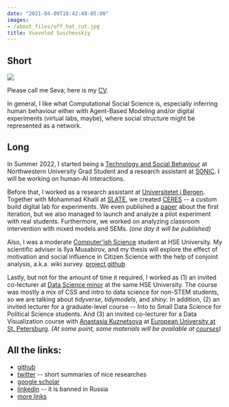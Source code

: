 ```yaml
---
date: "2021-04-09T18:42:49-05:00"
images:
- /about_files/off_hat_cut.jpg
title: Vsevolod Suschevskiy
---
```


## Short

![](/about_files/off_hat_cut.jpg)

Please call me Seva; here is my [CV](https://github.com/vvseva/cv/raw/master/Vsevolod_Suschevskiy_sCV.pdf).

In general, I like what Computational Social Science is, especially inferring human behaviour either with Agent-Based Modeling and/or digital experiments (virtual labs, maybe), where social structure might be represented as a network.

## Long

In Summer 2022, I started being a [Technology and Social Behaviour](https://tsb.northwestern.edu/) at Northwestern University Grad Student and a research assistant at [SONIC](http://sonic.northwestern.edu/). I will be working on human-AI interactions.

Before that, I worked as a research assistant at [Universitetet i Bergen](https://www.uib.no/en/persons/Vsevolod.Suschevskiy). Together with Mohammad Khalil at [SLATE](https://slate.uib.no/), we created [CERES](https://ceres.apps.slate.uib.no/experiment/) -- a custom build digital lab for experiments. We even published a [paper](https://www.researchgate.net/publication/350874550_Creating_a_Course_Recommendation_System_for_Exchange_Students) about the first iteration, but we also managed to launch and analyze a pilot experiment with real students. Furthermore, we worked on analyzing classroom intervention with mixed models and SEMs. _(one day it will be published)_

Also, I was a moderate [Computer'ish Science](https://spb.hse.ru/en/ma/computer/) student at HSE University. My scientific adviser is Ilya Musabirov, and my thesis will explore the effect of motivation and social influence in Citizen Science with the help of conjoint analysis, a.k.a. wiki survey. [project github](https://github.com/vvseva/vignexp)

Lastly, but not for the amount of time it required, I worked as (1) an invited co-lecturer at [Data Science minor](https://electives.hse.ru/minor_data_spb/) at the same HSE University. The course was mostly a mix of CSS and intro to data science for non-STEM students, so we are talking about _tidyverse_, _tidymodels_, and _shiny_. In addition, (2) an invited lecturer for a graduate-level course -- Into to Small Data Science for Political Science students. And (3) an invited co-lecturer for a Data Visualization course with [Anastasia Kuznetsova](https://t.me/nastengraph) at [European University at St. Petersburg](https://eusp.org/programs/applied-data-analysis). _(At some point, some materials will be available at [courses](/courses/))_

## All the links:

* [github](https://github.com/vvseva)
* [twitter](https://twitter.com/vvsuschevskiy) -- short summaries of nice researches
* [google scholar](https://scholar.google.ru/citations?user=TycFXMIAAAAJ&hl=en)
* [linkedin](https://www.linkedin.com/in/vsevolod-suschevskiy-131a45178/) -- it is banned in Russia
* [more links](/posts/all-links/)
